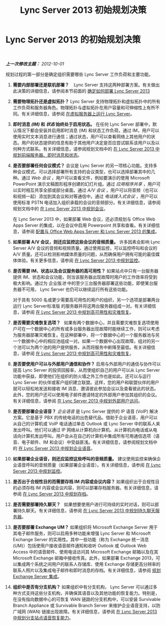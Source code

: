 ﻿---
title: Lync Server 2013 初始规划决策
TOCTitle: 初始规划决策
ms:assetid: cbaa5cb3-2b00-4b9f-952d-986a0c9f160b
ms:mtpsurl: https://technet.microsoft.com/zh-cn/library/Gg398855(v=OCS.15)
ms:contentKeyID: 49314260
ms.date: 05/19/2016
mtps_version: v=OCS.15
ms.translationtype: HT
---

# Lync Server 2013 的初始规划决策

 

_**上一次修改主题：** 2012-10-01_

规划过程的第一部分是确定组织需要哪些 Lync Server 工作负荷和主要功能。

1.  **需要内部部署还是联机部署？**    Lync Server 支持这两种部署方案。有关做出此决策的详细信息，请参阅本节前面的 [确定如何部署 Lync Server 2013](lync-server-2013-deciding-how-to-deploy-microsoft-lync.md)

2.  **需要物理拓扑还是虚拟拓扑？** Lync Server 支持物理拓扑和虚拟拓扑中的所有工作负荷和服务器角色。物理拓扑与虚拟拓扑在用户容量和可伸缩性上有所不同。有关详细信息，请参阅 [在虚拟服务器上运行 Lync Server](lync-server-2013-running-lync-server-on-virtual-servers.md)。

3.  **即时消息 *(IM)* 和 *状态* 始终处于启用状态。** 在任何 Lync Server 部署中，默认情况下都会安装并启用即时消息 (IM) 和状态工作负荷。通过 IM，用户可以使用实时文本消息进行通信；通过状态，用户可以查看网络上其他用户的状态。用户的状态提供的信息有助于其他用户决定是否应尝试联系该用户以及以何种方式联系。有关详细信息，请参阅规划文档中的 [在 Lync Server 2013 中规划前端服务器、即时消息和状态](lync-server-2013-planning-for-front-end-servers-instant-messaging-and-presence.md)。

4.  **是否要部署任何会议模式？** 会议是 Lync Server 的另一项核心功能。支持多种会议模式。可以选择部署所有支持的会议类型，也可以选择部署其中的几种。通过 *Web 会议* ，用户可以查看文件，例如要演示的使用 Microsoft PowerPoint 演示文稿图形程序创建的幻灯片组。通过 *应用程序共享* ，用户可以实时相互共享全部或部分桌面。通过 *A/V 会议* ，用户可以将音频（也可以和视频一起）添加到其会议和对等通信中。通过 *电话拨入式会议* ，用户可以使用标准 PSTN 电话加入组织承载的会议的音频部分。有关详细信息，请参阅规划文档中的 [在 Lync Server 2013 中规划会议](lync-server-2013-planning-for-conferencing.md)。
    
    在 Lync Server 2013 中，如果部署 Web 会议，还必须规划与 Office Web Apps Server 的集成，以在会议中启用 Powerpoint 共享和查看。有关详细信息，请参阅 [配置与 Office Web Apps Server 和 Lync Server 2013 的集成](lync-server-2013-enabling-office-web-apps-server-and-lync-server-2013.md)。

5.  **如果部署 A/V 会议，则还应监控这些会议的音频质量。** 许多因素会影响 Lync Server A/V 会议的音频和视频质量。通过使用监控，可以监控呼叫和会议的 A/V 质量。还可以检测影响媒体质量的问题，从而确保用户拥有可能的最佳媒体体验。有关更多信息，请参阅 [在 Lync Server 2013 中规划监控](lync-server-2013-planning-for-monitoring.md)。

6.  **是否需要 IM、状态以及会议服务器的高可用性？** 如果站点中只有一台服务器提供 IM、状态和会议功能，则当该服务器出现故障时用户的工作效率将受到极大影响。通过为 企业版*池* 中的至少三台服务器部署这些功能，即使某台服务器不可用， Lync Server 也仍可以继续运行所有这些功能。
    
    对于具有 5000 名或更少需要高可用性的用户的组织，另一个选项是部署两台运行 Lync Server标准版 的服务器并将这两台服务器组成一对。有关详细信息，请参阅 [在 Lync Server 2013 中规划高可用性和灾难恢复](lync-server-2013-planning-for-high-availability-and-disaster-recovery.md)。

7.  **是否需要灾难恢复选项？**   如果有两个数据中心，并且需要灾难恢复选项使用户可在一个数据中心的所有或多台服务器出现故障时能继续工作，则可以考虑为服务器部署灾难恢复。在这种部署中，将一个数据中心的一个服务器池与另一个数据中心中的相应池组成一对。如果一个数据中心出现故障，组对的另一个池可以为两个池的用户提供服务，从而将服务中断降至最低。有关详细信息，请参阅 [在 Lync Server 2013 中规划高可用性和灾难恢复](lync-server-2013-planning-for-high-availability-and-disaster-recovery.md)。

8.  **是否要使用户可以与外部用户通信和协作？** 启用与外部用户的通信与协作可以提高 Lync Server 的投资回报率，从而使组织自己的用户可以从 Lync Server 功能中获益，即使他们在组织的防火墙之外工作也是如此。还可以与运行 Lync Server 的伙伴或客户组织建立联盟。这样，您的用户和联盟伙伴的用户就可以轻松地发送和接收 IM 消息、邀请彼此参加会议以及查看彼此的状态。此外，您的用户还可以使用电子邮件邀请特定的外部用户参加其组织的会议。有关详细信息，请参阅 [在 Lync Server 2013 中规划外部用户访问](lync-server-2013-planning-for-external-user-access.md)。

9.  **是否要部署企业语音？** *企业语音* 是 Lync Server 提供的 IP 语音 (VoIP) 解决方案。它是基于 PBX 的传统电话的出色替代品。借助于企业语音，用户可以从自己的计算机或 VoIP 电话通过单击 Outlook 或 Lync Server 中的联系人来发出呼叫。他们可以通过 IP 网络从计算机向计算机、从计算机向电话或从电话向计算机发出呼叫。用户会从在自己的计算机中集成所有可用通信选项（语音、电子邮件、IM 和会议）中受益匪浅。有关详细信息，请参阅规划文档中的 [在 Lync Server 2013 中规划企业语音](lync-server-2013-planning-for-enterprise-voice.md)。

10. **如果部署企业语音，则还应监控这些呼叫的音频质量。** 建议使用监控来确保企业语音呼叫的音频质量（如果部署企业语音）。有关详细信息，请参阅 [在 Lync Server 2013 中规划监控](lync-server-2013-planning-for-monitoring.md)。

11. **是否出于合规性目的而需要存档 IM 内容或会议内容？** 如果组织出于合规性目的必须存档 IM 内容或会议内容，则可以部署存档服务器。有关详细信息，请参阅 [在 Lync Server 2013 中规划存档](lync-server-2013-planning-for-archiving.md)。

12. **是否需要部署持久聊天？**   如果想要使用户进行可持续的实时对话，则可以部署持久聊天。有关详细信息，请参阅 [在 Lync Server 2013 中规划持久聊天服务器](lync-server-2013-planning-for-persistent-chat-server.md)。

13. **是否要部署 Exchange UM？** 如果组织将 Microsoft Exchange Server 用于其电子邮件服务，则可以启用多种功能来增强 Lync Server 和 Microsoft Exchange Server 的实用性。其中一些功能（称为 Exchange 统一消息 (UM)）包括使用户接收语音邮件通知和收听 Outlook 或 Outlook Web Access 中的语音邮件、使用电话访问其 Microsoft Exchange 邮箱以及在其 Microsoft Exchange 邮箱中接收传真。此外，如果部署 Exchange 2013，可以集成两个系统之间用户的联系人存储库、使用 Exchange 存储更高分辨率的联系人照片以及集成电子邮件和即时消息的存档。有关详细信息，请参阅 [规划 Exchange Server 集成](lync-server-2013-planning-for-exchange-server-integration.md)。

14. **组织中是否有分支机构？** 如果组织中有分支机构， Lync Server 可以通过多种方式支持这些分支机构，并确保其语音以及其他功能的恢复能力。特别是，在没有指向数据中心的可恢复 WAN 链路的分支机构中，可以安装 Survivable Branch Appliance 或 Survivable Branch Server 来维护企业语音支持，以防广域网 (WAN) 链接出现故障。有关详细信息，请参阅 [在 Lync Server 2013 中规划分支站点语音恢复能力](lync-server-2013-planning-for-branch-site-voice-resiliency.md)。

